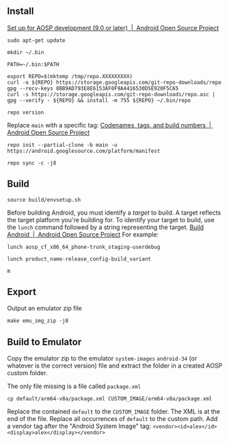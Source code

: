 ## Install

[Set up for AOSP development (9.0 or later)  |  Android Open Source Project](https://source.android.com/docs/setup/start/requirements)

```
sudo apt-get update
```

```
mkdir ~/.bin
```

```
PATH=~/.bin:$PATH
```

```
export REPO=$(mktemp /tmp/repo.XXXXXXXXX)
curl -o ${REPO} https://storage.googleapis.com/git-repo-downloads/repo
gpg --recv-keys 8BB9AD793E8E6153AF0F9A4416530D5E920F5C65
curl -s https://storage.googleapis.com/git-repo-downloads/repo.asc | gpg --verify - ${REPO} && install -m 755 ${REPO} ~/.bin/repo
```

```
repo version
```

Replace `main` with a specific tag: [Codenames, tags, and build numbers  |  Android Open Source Project](https://source.android.com/docs/setup/reference/build-numbers#source-code-tags-and-builds)

```
repo init --partial-clone -b main -u https://android.googlesource.com/platform/manifest
```

```
repo sync -c -j8
```

## Build

```
source build/envsetup.sh
```

Before building Android, you must identify a _target_ to build. A target reflects the target platform you're building for. To identify your target to build, use the `lunch` command followed by a string representing the target.  [Build Android  |  Android Open Source Project](https://source.android.com/docs/setup/build/building) For example:

```
lunch aosp_cf_x86_64_phone-trunk_staging-userdebug
```

```
lunch product_name-release_config-build_variant
```

```
m
```

## Export

Output an emulator zip file

```
make emu_img_zip -j8
```

## Build to Emulator

Copy the emulator zip to the emulator `system-images` `android-34` (or whatever is the correct version) file and extract the folder in a created AOSP custom folder. 

The only file missing is a file called `package.xml`

```
cp default/arm64-v8a/package.xml CUSTOM_IMAGE/arm64-v8a/package.xml
```

Replace the contained `default` to the `CUSTOM_IMAGE` folder. The XML is at the end of the file. 
Replace all occurrences of `default` to the custom path. 
Add a vendor tag after the "Android System Image" tag: `<vendor><id>alex</id><display>alex</display></vendor>`